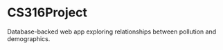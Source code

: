 CS316Project
============

Database-backed web app exploring relationships between pollution and demographics.
